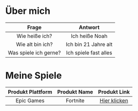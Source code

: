 # Über mich
| Frage | Antwort |
| :------: | :---------: |
| Wie heiße ich? | Ich heiße Noah |
| Wie alt bin ich? | Ich bin 21 Jahre alt |
| Was spiele ich gerne? | Ich spiele fast alles |

# Meine Spiele
| Produkt Plattform | Produkt Name | Produkt Link |
| :---: | :----: | :----: |
| Epic Games | Fortnite | [Hier klicken](https://fortnite.com) |
